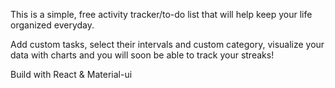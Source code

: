 This is a simple, free activity tracker/to-do list that will help keep your life organized everyday.

Add custom tasks, select their intervals and custom category, visualize your data with charts and you will soon be able to track your streaks!

Build with React & Material-ui